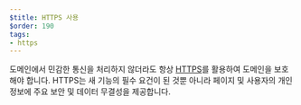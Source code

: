 ```yaml
---
$title: HTTPS 사용
$order: 190
tags:
- https
---
```


도메인에서 민감한 통신을 처리하지 않더라도 항상 [HTTPS](https://web.dev/why-https-matters/)를 활용하여 도메인을 보호해야 합니다. HTTPS는 새 기능의 필수 요건이 된 것뿐 아니라 페이지 및 사용자의 개인 정보에 주요 보안 및 데이터 무결성을 제공합니다.
